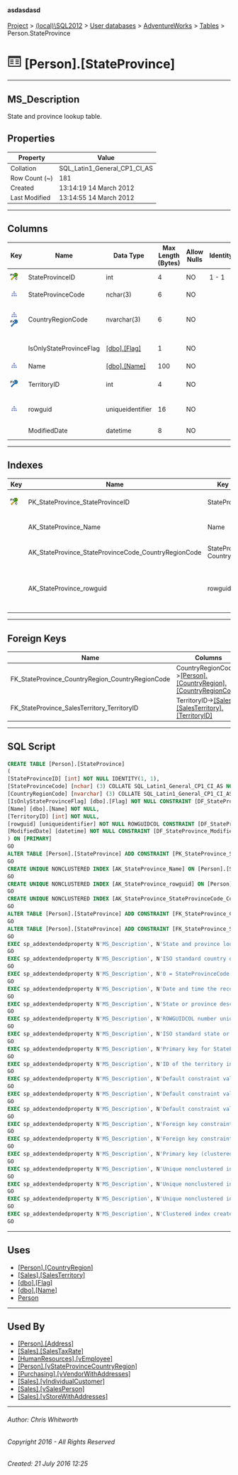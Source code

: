 #### asdasdasd

[Project](../../../../index.md) > [(local)\\SQL2012](../../../index.md) > [User databases](../../index.md) > [AdventureWorks](../index.md) > [Tables](Tables.md) > Person.StateProvince

# ![Tables](../../../../Images/Table32.png) [Person].[StateProvince]

---

## <a name="#description"></a>MS_Description

State and province lookup table.

## <a name="#properties"></a>Properties

| Property | Value |
|---|---|
| Collation | SQL_Latin1_General_CP1_CI_AS |
| Row Count (~) | 181 |
| Created | 13:14:19 14 March 2012 |
| Last Modified | 13:14:55 14 March 2012 |


---

## <a name="#columns"></a>Columns

| Key | Name | Data Type | Max Length (Bytes) | Allow Nulls | Identity | Default | Description |
|---|---|---|---|---|---|---|---|
| [![Cluster Primary Key PK_StateProvince_StateProvinceID: StateProvinceID](../../../../Images/pkcluster.png)](#indexes) | StateProvinceID | int | 4 | NO | 1 - 1 |  | _Primary key for StateProvince records._ |
| [![Indexes AK_StateProvince_StateProvinceCode_CountryRegionCode](../../../../Images/Index.png)](#indexes) | StateProvinceCode | nchar(3) | 6 | NO |  |  | _ISO standard state or province code._ |
| [![Indexes AK_StateProvince_StateProvinceCode_CountryRegionCode](../../../../Images/Index.png)](#indexes)[![Foreign Keys FK_StateProvince_CountryRegion_CountryRegionCode: [Person].[CountryRegion].CountryRegionCode](../../../../Images/fk.png)](#foreignkeys) | CountryRegionCode | nvarchar(3) | 6 | NO |  |  | _ISO standard country or region code. Foreign key to CountryRegion.CountryRegionCode. _ |
|  | IsOnlyStateProvinceFlag | [[dbo].[Flag]](../Programmability/Types/User-Defined_Data_Types/Flag.md) | 1 | NO |  | ((1)) | _0 = StateProvinceCode exists. 1 = StateProvinceCode unavailable, using CountryRegionCode._ |
| [![Indexes AK_StateProvince_Name](../../../../Images/Index.png)](#indexes) | Name | [[dbo].[Name]](../Programmability/Types/User-Defined_Data_Types/Name.md) | 100 | NO |  |  | _State or province description._ |
| [![Foreign Keys FK_StateProvince_SalesTerritory_TerritoryID: [Sales].[SalesTerritory].TerritoryID](../../../../Images/fk.png)](#foreignkeys) | TerritoryID | int | 4 | NO |  |  | _ID of the territory in which the state or province is located. Foreign key to SalesTerritory.SalesTerritoryID._ |
| [![Indexes AK_StateProvince_rowguid](../../../../Images/Index.png)](#indexes) | rowguid | uniqueidentifier | 16 | NO |  | (newid()) | _ROWGUIDCOL number uniquely identifying the record. Used to support a merge replication sample._ |
|  | ModifiedDate | datetime | 8 | NO |  | (getdate()) | _Date and time the record was last updated._ |


---

## <a name="#indexes"></a>Indexes

| Key | Name | Key Columns | Unique | Description |
|---|---|---|---|---|
| [![Cluster Primary Key PK_StateProvince_StateProvinceID: StateProvinceID](../../../../Images/pkcluster.png)](#indexes) | PK_StateProvince_StateProvinceID | StateProvinceID | YES | _Primary key (clustered) constraint_ |
|  | AK_StateProvince_Name | Name | YES | _Unique nonclustered index._ |
|  | AK_StateProvince_StateProvinceCode_CountryRegionCode | StateProvinceCode, CountryRegionCode | YES | _Unique nonclustered index._ |
|  | AK_StateProvince_rowguid | rowguid | YES | _Unique nonclustered index. Used to support replication samples._ |


---

## <a name="#foreignkeys"></a>Foreign Keys

| Name | Columns | Description |
|---|---|---|
| FK_StateProvince_CountryRegion_CountryRegionCode | CountryRegionCode->[[Person].[CountryRegion].[CountryRegionCode]](CountryRegion.md) | _Foreign key constraint referencing CountryRegion.CountryRegionCode._ |
| FK_StateProvince_SalesTerritory_TerritoryID | TerritoryID->[[Sales].[SalesTerritory].[TerritoryID]](SalesTerritory.md) | _Foreign key constraint referencing SalesTerritory.TerritoryID._ |


---

## <a name="#sqlscript"></a>SQL Script

```sql
CREATE TABLE [Person].[StateProvince]
(
[StateProvinceID] [int] NOT NULL IDENTITY(1, 1),
[StateProvinceCode] [nchar] (3) COLLATE SQL_Latin1_General_CP1_CI_AS NOT NULL,
[CountryRegionCode] [nvarchar] (3) COLLATE SQL_Latin1_General_CP1_CI_AS NOT NULL,
[IsOnlyStateProvinceFlag] [dbo].[Flag] NOT NULL CONSTRAINT [DF_StateProvince_IsOnlyStateProvinceFlag] DEFAULT ((1)),
[Name] [dbo].[Name] NOT NULL,
[TerritoryID] [int] NOT NULL,
[rowguid] [uniqueidentifier] NOT NULL ROWGUIDCOL CONSTRAINT [DF_StateProvince_rowguid] DEFAULT (newid()),
[ModifiedDate] [datetime] NOT NULL CONSTRAINT [DF_StateProvince_ModifiedDate] DEFAULT (getdate())
) ON [PRIMARY]
GO
ALTER TABLE [Person].[StateProvince] ADD CONSTRAINT [PK_StateProvince_StateProvinceID] PRIMARY KEY CLUSTERED  ([StateProvinceID]) ON [PRIMARY]
GO
CREATE UNIQUE NONCLUSTERED INDEX [AK_StateProvince_Name] ON [Person].[StateProvince] ([Name]) ON [PRIMARY]
GO
CREATE UNIQUE NONCLUSTERED INDEX [AK_StateProvince_rowguid] ON [Person].[StateProvince] ([rowguid]) ON [PRIMARY]
GO
CREATE UNIQUE NONCLUSTERED INDEX [AK_StateProvince_StateProvinceCode_CountryRegionCode] ON [Person].[StateProvince] ([StateProvinceCode], [CountryRegionCode]) ON [PRIMARY]
GO
ALTER TABLE [Person].[StateProvince] ADD CONSTRAINT [FK_StateProvince_CountryRegion_CountryRegionCode] FOREIGN KEY ([CountryRegionCode]) REFERENCES [Person].[CountryRegion] ([CountryRegionCode])
GO
ALTER TABLE [Person].[StateProvince] ADD CONSTRAINT [FK_StateProvince_SalesTerritory_TerritoryID] FOREIGN KEY ([TerritoryID]) REFERENCES [Sales].[SalesTerritory] ([TerritoryID])
GO
EXEC sp_addextendedproperty N'MS_Description', N'State and province lookup table.', 'SCHEMA', N'Person', 'TABLE', N'StateProvince', NULL, NULL
GO
EXEC sp_addextendedproperty N'MS_Description', N'ISO standard country or region code. Foreign key to CountryRegion.CountryRegionCode. ', 'SCHEMA', N'Person', 'TABLE', N'StateProvince', 'COLUMN', N'CountryRegionCode'
GO
EXEC sp_addextendedproperty N'MS_Description', N'0 = StateProvinceCode exists. 1 = StateProvinceCode unavailable, using CountryRegionCode.', 'SCHEMA', N'Person', 'TABLE', N'StateProvince', 'COLUMN', N'IsOnlyStateProvinceFlag'
GO
EXEC sp_addextendedproperty N'MS_Description', N'Date and time the record was last updated.', 'SCHEMA', N'Person', 'TABLE', N'StateProvince', 'COLUMN', N'ModifiedDate'
GO
EXEC sp_addextendedproperty N'MS_Description', N'State or province description.', 'SCHEMA', N'Person', 'TABLE', N'StateProvince', 'COLUMN', N'Name'
GO
EXEC sp_addextendedproperty N'MS_Description', N'ROWGUIDCOL number uniquely identifying the record. Used to support a merge replication sample.', 'SCHEMA', N'Person', 'TABLE', N'StateProvince', 'COLUMN', N'rowguid'
GO
EXEC sp_addextendedproperty N'MS_Description', N'ISO standard state or province code.', 'SCHEMA', N'Person', 'TABLE', N'StateProvince', 'COLUMN', N'StateProvinceCode'
GO
EXEC sp_addextendedproperty N'MS_Description', N'Primary key for StateProvince records.', 'SCHEMA', N'Person', 'TABLE', N'StateProvince', 'COLUMN', N'StateProvinceID'
GO
EXEC sp_addextendedproperty N'MS_Description', N'ID of the territory in which the state or province is located. Foreign key to SalesTerritory.SalesTerritoryID.', 'SCHEMA', N'Person', 'TABLE', N'StateProvince', 'COLUMN', N'TerritoryID'
GO
EXEC sp_addextendedproperty N'MS_Description', N'Default constraint value of 1 (TRUE)', 'SCHEMA', N'Person', 'TABLE', N'StateProvince', 'CONSTRAINT', N'DF_StateProvince_IsOnlyStateProvinceFlag'
GO
EXEC sp_addextendedproperty N'MS_Description', N'Default constraint value of GETDATE()', 'SCHEMA', N'Person', 'TABLE', N'StateProvince', 'CONSTRAINT', N'DF_StateProvince_ModifiedDate'
GO
EXEC sp_addextendedproperty N'MS_Description', N'Default constraint value of NEWID()', 'SCHEMA', N'Person', 'TABLE', N'StateProvince', 'CONSTRAINT', N'DF_StateProvince_rowguid'
GO
EXEC sp_addextendedproperty N'MS_Description', N'Foreign key constraint referencing CountryRegion.CountryRegionCode.', 'SCHEMA', N'Person', 'TABLE', N'StateProvince', 'CONSTRAINT', N'FK_StateProvince_CountryRegion_CountryRegionCode'
GO
EXEC sp_addextendedproperty N'MS_Description', N'Foreign key constraint referencing SalesTerritory.TerritoryID.', 'SCHEMA', N'Person', 'TABLE', N'StateProvince', 'CONSTRAINT', N'FK_StateProvince_SalesTerritory_TerritoryID'
GO
EXEC sp_addextendedproperty N'MS_Description', N'Primary key (clustered) constraint', 'SCHEMA', N'Person', 'TABLE', N'StateProvince', 'CONSTRAINT', N'PK_StateProvince_StateProvinceID'
GO
EXEC sp_addextendedproperty N'MS_Description', N'Unique nonclustered index.', 'SCHEMA', N'Person', 'TABLE', N'StateProvince', 'INDEX', N'AK_StateProvince_Name'
GO
EXEC sp_addextendedproperty N'MS_Description', N'Unique nonclustered index. Used to support replication samples.', 'SCHEMA', N'Person', 'TABLE', N'StateProvince', 'INDEX', N'AK_StateProvince_rowguid'
GO
EXEC sp_addextendedproperty N'MS_Description', N'Unique nonclustered index.', 'SCHEMA', N'Person', 'TABLE', N'StateProvince', 'INDEX', N'AK_StateProvince_StateProvinceCode_CountryRegionCode'
GO
EXEC sp_addextendedproperty N'MS_Description', N'Clustered index created by a primary key constraint.', 'SCHEMA', N'Person', 'TABLE', N'StateProvince', 'INDEX', N'PK_StateProvince_StateProvinceID'
GO

```


---

## <a name="#uses"></a>Uses

* [[Person].[CountryRegion]](CountryRegion.md)
* [[Sales].[SalesTerritory]](SalesTerritory.md)
* [[dbo].[Flag]](../Programmability/Types/User-Defined_Data_Types/Flag.md)
* [[dbo].[Name]](../Programmability/Types/User-Defined_Data_Types/Name.md)
* [Person](../Security/Schemas/Person.md)


---

## <a name="#usedby"></a>Used By

* [[Person].[Address]](Address.md)
* [[Sales].[SalesTaxRate]](SalesTaxRate.md)
* [[HumanResources].[vEmployee]](../Views/vEmployee.md)
* [[Person].[vStateProvinceCountryRegion]](../Views/vStateProvinceCountryRegion.md)
* [[Purchasing].[vVendorWithAddresses]](../Views/vVendorWithAddresses.md)
* [[Sales].[vIndividualCustomer]](../Views/vIndividualCustomer.md)
* [[Sales].[vSalesPerson]](../Views/vSalesPerson.md)
* [[Sales].[vStoreWithAddresses]](../Views/vStoreWithAddresses.md)


---

###### Author:  Chris Whitworth

###### Copyright 2016 - All Rights Reserved

###### Created: 21 July 2016 12:25


